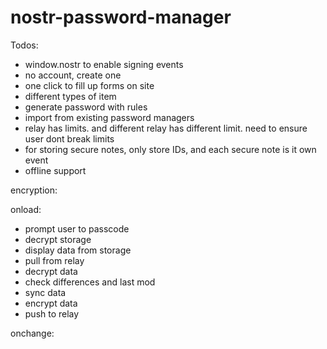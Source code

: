 # nostr-password-manager

Todos:
- window.nostr to enable signing events
- no account, create one
- one click to fill up forms on site
- different types of item
- generate password with rules
- import from existing password managers
- relay has limits. and different relay has different limit. need to ensure user dont break limits
- for storing secure notes, only store IDs, and each secure note is it own event
- offline support


encryption:


onload:
- prompt user to passcode
- decrypt storage
- display data from storage
- pull from relay
- decrypt data
- check differences and last mod
- sync data
- encrypt data
- push to relay

onchange:
